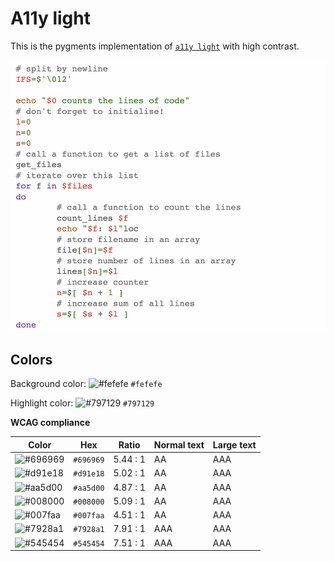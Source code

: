 # A11y light

This is the pygments implementation of [`a11y light`](https://github.com/ericwbailey/a11y-syntax-highlighting) with high contrast.

![Screenshot of the light accessibility theme in a bash script](./images/a11y-light.png)

## Colors

Background color: ![#fefefe](https://via.placeholder.com/20/fefefe/fefefe.png) `#fefefe`

Highlight color: ![#797129](https://via.placeholder.com/20/797129/797129.png) `#797129`

**WCAG compliance**

| Color | Hex | Ratio | Normal text | Large text |
| ----- | --- | ----- | ----------- | ---------- |
| ![#696969](https://via.placeholder.com/20/696969/696969.png) | `#696969` | 5.44 : 1 | AA | AAA |
| ![#d91e18](https://via.placeholder.com/20/d91e18/d91e18.png) | `#d91e18` | 5.02 : 1 | AA | AAA |
| ![#aa5d00](https://via.placeholder.com/20/aa5d00/aa5d00.png) | `#aa5d00` | 4.87 : 1 | AA | AAA |
| ![#008000](https://via.placeholder.com/20/008000/008000.png) | `#008000` | 5.09 : 1 | AA | AAA |
| ![#007faa](https://via.placeholder.com/20/007faa/007faa.png) | `#007faa` | 4.51 : 1 | AA | AAA |
| ![#7928a1](https://via.placeholder.com/20/7928a1/7928a1.png) | `#7928a1` | 7.91 : 1 | AAA | AAA |
| ![#545454](https://via.placeholder.com/20/545454/545454.png) | `#545454` | 7.51 : 1 | AAA | AAA |
